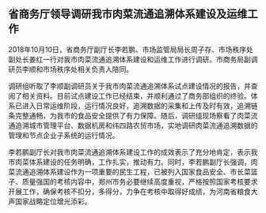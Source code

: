 

## 省商务厅领导调研我市肉菜流通追溯体系建设及运维工作

2018年10月10日，省商务厅副厅长李若鹏、市场监管局局长周子存、市场秩序处副处长姜红一行对我市肉菜流通追溯体系建设和运维工作进行调研。市商务局副调研员李顺和市场秩序处相关负责人陪同。

调研组听取了李顺副调研员关于我市肉菜流通追溯体系试点建设情况的报告，并查阅了相关资料。目前试点建设工作已经结束，并顺利通过了商务部组织的终验。体系已进入日常运维阶段，运行情况良好，追溯数据的采集和上传及时有效，追溯链条完整通畅，为我市的食品安全提供了有力保障。随后，调研组现场察看了肉菜流通追溯城市管理平台、数据机房和纬四路农贸市场，实地调研肉菜流通追溯数据的管理和节点企业子系统的运行情况。

李若鹏副厅长对我市肉菜流通追溯体系建设工作的成效表示了充分地肯定，表示我市肉菜体系建设的任务明确，工作扎实，推动有力。同时，李若鹏副厅长强调，肉菜流通追溯体系建设作为一项重要的民生工程，已被列入国家食品安全、市长菜篮子、质量强国的考核内容中，郑州市务必要继续高度重视，严格按照国家考核要求开展工作，确保考核不扣分，多得分，力争在考核中取得好成绩，为河南省粮食大声国家战略定位增光添彩。





<!--stackedit_data:
eyJoaXN0b3J5IjpbMTQ5NTk2MjI1OV19
-->
